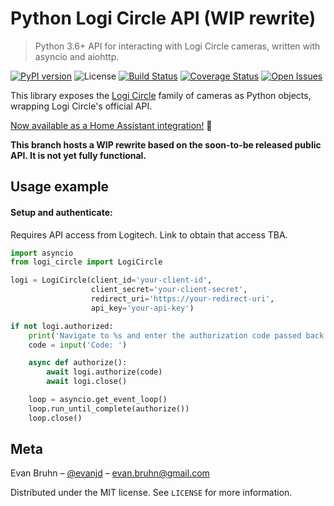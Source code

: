 # Python Logi Circle API (WIP rewrite)

> Python 3.6+ API for interacting with Logi Circle cameras, written with asyncio and aiohttp.

[![PyPI version](https://badge.fury.io/py/logi-circle.svg)](https://badge.fury.io/py/logi-circle)
![License](https://img.shields.io/packagist/l/doctrine/orm.svg)
[![Build Status][travis-badge]][travis-url]
[![Coverage Status][coverage-badge]][coverage-url]
[![Open Issues][open-issues-badge]][open-issues-url]

This library exposes the [Logi Circle](https://www.logitech.com/en-us/product/circle-2-home-security-camera) family of cameras as Python objects, wrapping Logi Circle's official API.

[Now available as a Home Assistant integration!](https://www.home-assistant.io/components/logi_circle/) :tada:

**This branch hosts a WIP rewrite based on the soon-to-be released public API. It is not yet fully functional.**

## Usage example

#### Setup and authenticate:

Requires API access from Logitech. Link to obtain that access TBA.

```python
import asyncio
from logi_circle import LogiCircle

logi = LogiCircle(client_id='your-client-id',
                  client_secret='your-client-secret',
                  redirect_uri='https://your-redirect-uri',
                  api_key='your-api-key')

if not logi.authorized:
    print('Navigate to %s and enter the authorization code passed back to your redirect URI' % (logi.authorize_url))
    code = input('Code: ')

    async def authorize():
        await logi.authorize(code)
        await logi.close()

    loop = asyncio.get_event_loop()
    loop.run_until_complete(authorize())
    loop.close()
```

## Meta

Evan Bruhn – [@evanjd](https://github.com/evanjd) – evan.bruhn@gmail.com

Distributed under the MIT license. See `LICENSE` for more information.

<!-- Markdown link & img dfn's -->

[open-issues-badge]: https://img.shields.io/github/issues/evanjd/python-logi-circle.svg
[open-issues-url]: https://github.com/evanjd/python-logi-circle/issues
[travis-badge]: https://travis-ci.com/evanjd/python-logi-circle.svg?branch=master
[travis-url]: https://travis-ci.com/evanjd/python-logi-circle
[coverage-badge]: https://img.shields.io/coveralls/github/evanjd/python-logi-circle/master.svg
[coverage-url]: https://coveralls.io/github/evanjd/python-logi-circle?branch=master
